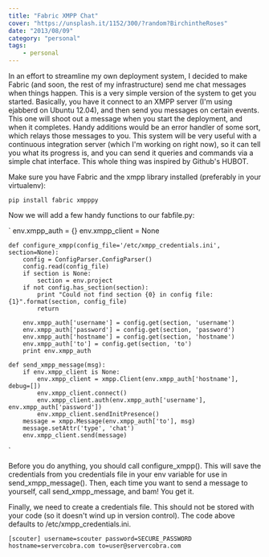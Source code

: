 ```yaml
---
title: "Fabric XMPP Chat"
cover: "https://unsplash.it/1152/300/?random?BirchintheRoses"
date: "2013/08/09"
category: "personal"
tags:
    - personal
---
```


In an effort to streamline my own deployment system, I decided to make Fabric (and soon, the rest of my infrastructure)
send me chat messages when things happen. This is a very simple version of the system to get you started. Basically,
you have it connect to an XMPP server (I'm using ejabberd on Ubuntu 12.04), and then send you messages on certain
events. This one will shoot out a message when you start the deployment, and when it completes. Handy additions would
be an error handler of some sort, which relays those messages to you. This system will be very useful with a
continuous integration server (which I'm working on right now), so it can tell you what its progress is, and you can
send it queries and commands via a simple chat interface. This whole thing was inspired by Github's HUBOT.

Make sure you have Fabric and the xmpp library installed (preferably in your virtualenv):

`pip install fabric xmpppy`

Now we will add a few handy functions to our fabfile.py:

`
env.xmpp_auth = {}
env.xmpp_client = None

    def configure_xmpp(config_file='/etc/xmpp_credentials.ini', section=None):
        config = ConfigParser.ConfigParser()
        config.read(config_file)
        if section is None:
            section = env.project
        if not config.has_section(section):
            print "Could not find section {0} in config file: {1}".format(section, config_file)
            return

        env.xmpp_auth['username'] = config.get(section, 'username')
        env.xmpp_auth['password'] = config.get(section, 'password')
        env.xmpp_auth['hostname'] = config.get(section, 'hostname')
        env.xmpp_auth['to'] = config.get(section, 'to')
        print env.xmpp_auth

    def send_xmpp_message(msg):
        if env.xmpp_client is None:
            env.xmpp_client = xmpp.Client(env.xmpp_auth['hostname'], debug=[])
            env.xmpp_client.connect()
            env.xmpp_client.auth(env.xmpp_auth['username'], env.xmpp_auth['password'])
            env.xmpp_client.sendInitPresence()
        message = xmpp.Message(env.xmpp_auth['to'], msg)
        message.setAttr('type', 'chat')
        env.xmpp_client.send(message)

`

Before you do anything, you should call configure_xmpp(). This will save the credentials from you credentials file
in your env variable for use in send_xmpp_message(). Then, each time you want to send a message to yourself, call
send_xmpp_message, and bam! You get it.

Finally, we need to create a credentials file. This should not be stored with your code (so it doesn't wind up in
version control). The code above defaults to /etc/xmpp_credentials.ini.

`[scouter] username=scouter password=SECURE_PASSWORD hostname=servercobra.com to=user@servercobra.com`
